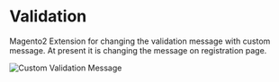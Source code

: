 # Validation
Magento2 Extension for changing the validation message with custom message. At present it is changing the message on registration page.

![Custom Validation Message](https://blog.m2doctor.com/wp-content/uploads/2017/06/Validation-result.png)







